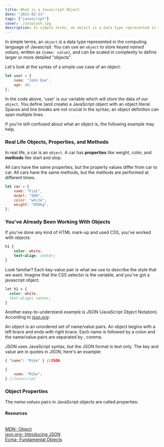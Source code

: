 ```yaml
---
title: What is a Javascript Object
date: "2021-02-21"
tags: ["javascript"]
cover: ./unsplash.jpg
description: In simple terms, an object is a data type represented in the computing language of Javascript.
---
```


In simple terms, an `object` is a data type represented in the computing language of Javascript. You can use an `object` to store keyed <em>named values</em>, written as `{name: value}`, and can be scaled in complexity to define larger or more detailed "objects".

Let's look at the syntax of a simple use case of an object:

```javascript
let user = {
	name: "John Doe",
	age: 48,
};
```

In the code above, 'user' is our variable which will store the data of our `object`.
You define (and create) a JavaScript object with an object literal. Spaces and line breaks are not crucial in the syntax; an object definition can span multiple lines.

If you're still confused about what an object is, the following example may help.

### Real Life Objects, Properties, and Methods

In real life, a car is an `object`. A car has <strong>properties</strong> like weight, color, and <strong>methods</strong> like start and stop.

All cars have the same properties, but the property values differ from car to car. All cars have the same methods, but the methods are performed at different times.

```javascript
let car = {
	name: "Fiat",
	model: "500",
	color: "white",
	weight: "850kg",
};
```

### You've Already Been Working With Objects

If you've done any kind of HTML mark-up and used CSS, you've worked with objects:

```css
h1 {
	color: white;
	text-align: center;
}
```

Look familiar? Each key-value pair is what we use to describe the style that we want. Imagine that the CSS selector is the variable, and you've got a javascript object.

```css
let h1 = {
  color: white,
  text-align: center,
}
```

Another easy-to-understand example is JSON (JavaScript Object Notation). According to [json.org](https://www.json.org/json-en.html "Introducing JSON"):

<p className='warn'>
	An object is an unordered set of name/value pairs. An object begins with a
	left brace and ends with right brace. Each name is followed by a colon and the
	name/value pairs are separated by , comma.
</p>

JSON uses JavaScript syntax, but the JSON format is text only. The key and value are in quotes in JSON, here's an example:

```json
{ "name": "Mike" } //JSON
```

```javascript
{
	name: "Mike";
} //Javascript
```

### Object Properties

The <em>name:values</em> pairs in JavaScript objects are called properties:

<h4>Resources</h4>
<br />
<a className="footnote" href="https://developer.mozilla.org/en-US/docs/Web/JavaScript/Reference/Global_Objects/Object">MDN- Object</a><br />
<a className="footnote" href="https://www.json.org/json-en.html">json.org- Introducing JSON</a><br />
<a className="footnote" href="https://tc39.es/ecma262/#sec-fundamental-objects">Ecma- Fundamental Objects</a><br />
